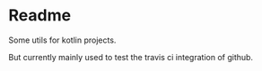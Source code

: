 # Readme

Some utils for kotlin projects.

But currently mainly used to test the travis ci integration of github.